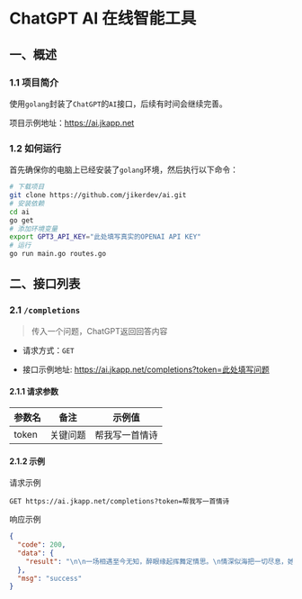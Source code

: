 # ChatGPT AI 在线智能工具

## 一、概述

### 1.1 项目简介

使用`golang`封装了`ChatGPT`的`AI`接口，后续有时间会继续完善。

项目示例地址：<https://ai.jkapp.net>

### 1.2 如何运行

首先确保你的电脑上已经安装了`golang`环境，然后执行以下命令：

```bash
# 下载项目
git clone https://github.com/jikerdev/ai.git
# 安装依赖
cd ai
go get
# 添加环境变量
export GPT3_API_KEY="此处填写真实的OPENAI API KEY"
# 运行
go run main.go routes.go
```

## 二、接口列表

### 2.1 `/completions`

> 传入一个问题，ChatGPT返回回答内容

- 请求方式：`GET`

- 接口示例地址: <https://ai.jkapp.net/completions?token=此处填写问题>

#### 2.1.1 请求参数

| 参数名 |   备注   |     示例值     |
| ------ | -------- | -------------- |
| token  | 关键问题 | 帮我写一首情诗 |

#### 2.1.2 示例

请求示例

```text
GET https://ai.jkapp.net/completions?token=帮我写一首情诗
```

响应示例

```json
{
  "code": 200,
  "data": {
    "result": "\n\n一场相遇至今无知，醉眼缘起挥舞定情思。\n情深似海把一切尽息，她内心惊喜不再深沉。\n多少春风吹凉秋雨，她笑容照亮心间梦想。\n轻声唤慰彩虹般安抚，爱的芬芳于心里发酵。\n岁月静好两情相伴，彼此从此甜蜜于心田。"
  },
  "msg": "success"
}
```
